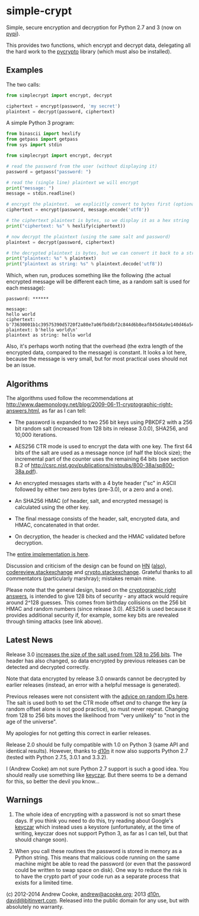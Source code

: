 simple-crypt
============

Simple, secure encryption and decryption for Python 2.7 and 3 (now on
[pypi](http://pypi.python.org/pypi/simple-crypt)).

This provides two functions, which encrypt and decrypt data, delegating all
the hard work to the [pycrypto](https://www.dlitz.net/software/pycrypto)
library (which must also be installed).

Examples
--------

The two calls:

```python
from simplecrypt import encrypt, decrypt

ciphertext = encrypt(password, 'my secret')
plaintext = decrypt(password, ciphertext)
```

A simple Python 3 program:

```python
from binascii import hexlify
from getpass import getpass
from sys import stdin

from simplecrypt import encrypt, decrypt

# read the password from the user (without displaying it)
password = getpass("password: ")

# read the (single line) plaintext we will encrypt
print("message: ")
message = stdin.readline()

# encrypt the plaintext.  we explicitly convert to bytes first (optional)
ciphertext = encrypt(password, message.encode('utf8'))

# the ciphertext plaintext is bytes, so we display it as a hex string
print("ciphertext: %s" % hexlify(ciphertext))

# now decrypt the plaintext (using the same salt and password)
plaintext = decrypt(password, ciphertext)

# the decrypted plaintext is bytes, but we can convert it back to a string
print("plaintext: %s" % plaintext)
print("plaintext as string: %s" % plaintext.decode('utf8'))
```

Which, when run, produces something like the following (the actual encrypted
message will be different each time, as a random salt is used for each
message):

```
password: ******

message:
hello world
ciphertext: b'73630001b1c39575390d5720f2a80e7a06fbddbf2c844d6b8eaf845d4a9e140d46a54c6729e74b0ddeb1cb82dee81691123faf8f41900c5a6c5b755ed8ae195ff2410290bcb8dc2ee3a2126c594b711d'
plaintext: b'hello world\n'
plaintext as string: hello world
```

Also, it's perhaps worth noting that the overhead (the extra length of the
encrypted data, compared to the message) is constant.  It looks a lot here,
because the message is very small, but for most practical uses should not be
an issue.

Algorithms
----------

The algorithms used follow the recommendations at
http://www.daemonology.net/blog/2009-06-11-cryptographic-right-answers.html,
as far as I can tell:

* The password is expanded to two 256 bit keys using PBKDF2 with a 256 bit
  random salt (increased from 128 bits in release 3.0.0), SHA256, and
  10,000 iterations.

* AES256 CTR mode is used to encrypt the data with one key.  The first 64 bits
  of the salt are used as a message nonce (of half the block size); the
  incremental part of the counter uses the remaining 64 bits (see section B.2
  of http://csrc.nist.gov/publications/nistpubs/800-38a/sp800-38a.pdf).

* An encrypted messages starts with a 4 byte header ("sc" in ASCII followed
  by either two zero bytes (pre-3.0), or a zero and a one).

* An SHA256 HMAC (of header, salt, and encrypted message) is calculated using
  the other key.

* The final message consists of the header, salt, encrypted data, and HMAC,
  concatenated in that order.

* On decryption, the header is checked and the HMAC validated before
  decryption.

The [entire implementation is here](https://github.com/andrewcooke/simple-crypt/blob/master/src/simplecrypt/__init__.py).

Discussion and criticism of the design can be found on
[HN](http://news.ycombinator.com/item?id=4962983)
([also](https://news.ycombinator.com/item?id=6194102)),
[codereview.stackexchange](http://codereview.stackexchange.com/questions/19910/simple-crypto-library-in-python-correct-and-secure)
and
[crypto.stackexchange](http://crypto.stackexchange.com/questions/5843/future-proof-versioning-and-validation).
Grateful thanks to all commentators (particularly marshray); mistakes remain
mine.

Please note that the general design, based on the [cryptographic right
answers](http://www.daemonology.net/blog/2009-06-11-cryptographic-right-answers.html),
is intended to give 128 bits of security - any attack would require around
2^128 guesses.  This comes from birthday collisions on the 256 bit HMAC and
random numbers (since release 3.0).  AES256 is used because it provides
additional security if, for example, some key bits are revealed through timing
attacks (see link above).

Latest News
-----------

Release 3.0 [increases the size of the salt used from 128 to 256
bits](http://acooke.org/cute/ChangingSa0.html).  The header has also changed,
so data encrypted by previous releases can be detected and decrypted
correctly.

Note that data encrypted by release 3.0 onwards cannot be decrypted by earlier
releases (instead, an error with a helpful message is generated).

Previous releases were not consistent with the
[advice on random IDs
here](http://www.daemonology.net/blog/2009-06-11-cryptographic-right-answers.html).
The salt is used both to set the CTR mode offset *and*
to change the key (a random offset alone is not good practice), so must never
repeat.  Changing from 128 to 256 bits moves the likelihood from "very unlikely"
to "not in the age of the universe".

My apologies for not getting this correct in earlier releases.

Release 2.0 should be fully compatible with 1.0 on Python 3 (same API and
identical results).  However, thanks to [d10n](https://github.com/d10n) it now
also supports Python 2.7 (tested with Python 2.7.5, 3.0.1 and 3.3.2).

I (Andrew Cooke) am not sure Python 2.7 support is such a good idea.  You should
really use something like [keyczar](http://www.keyczar.org/).  But there seems
to be a demand for this, so better the devil you know...

Warnings
--------

1. The whole idea of encrypting with a password is not so smart these days.
   If you think you need to do this, try reading about Google's
   [keyczar](http://www.keyczar.org/) which instead uses a keystore
   (unfortunately, at the time of writing, keyczar does not support Python 3,
   as far as I can tell, but that should change soon).

2. When you call these routines the password is stored in memory as a Python
   string.  This means that malicious code running on the same machine might
   be able to read the password (or even that the password could be written to
   swap space on disk).  One way to reduce the risk is to have the crypto part
   of your code run as a separate process that exists for a limited time.

(c) 2012-2014 Andrew Cooke, andrew@acooke.org; 2013
[d10n](https://github.com/d10n), david@bitinvert.com.  Released into the
public domain for any use, but with absolutely no warranty.
